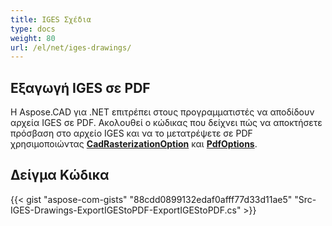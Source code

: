 ```yaml
---
title: IGES Σχέδια
type: docs
weight: 80
url: /el/net/iges-drawings/
---
```


## **Εξαγωγή IGES σε PDF**

Η Aspose.CAD για .NET επιτρέπει στους προγραμματιστές να αποδίδουν αρχεία IGES σε PDF. Ακολουθεί ο κώδικας που δείχνει πώς να αποκτήσετε πρόσβαση στο αρχείο IGES και να το μετατρέψετε σε PDF χρησιμοποιώντας [**CadRasterizationOption**](https://reference.aspose.com/cad/net/aspose.cad.imageoptions/cadrasterizationoptions) και [**PdfOptions**](https://reference.aspose.com/cad/net/aspose.cad.imageoptions/pdfoptions).

## Δείγμα Κώδικα

{{< gist "aspose-com-gists" "88cdd0899132edaf0afff77d33d11ae5" "Src-IGES-Drawings-ExportIGEStoPDF-ExportIGEStoPDF.cs" >}}
